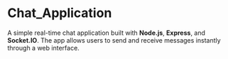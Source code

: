 # Chat_Application
A simple real-time chat application built with **Node.js**, **Express**, and **Socket.IO**. The app allows users to send and receive messages instantly through a web interface.
